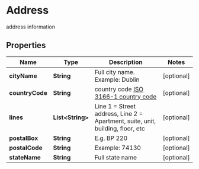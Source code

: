 

# Address

address information

## Properties

| Name | Type | Description | Notes |
|------------ | ------------- | ------------- | -------------|
|**cityName** | **String** | Full city name. Example: Dublin |  [optional] |
|**countryCode** | **String** | country code [ISO 3166-1 country code](https://en.wikipedia.org/wiki/ISO_3166-1_alpha-2) |  [optional] |
|**lines** | **List&lt;String&gt;** | Line 1 &#x3D; Street address, Line 2 &#x3D; Apartment, suite, unit, building, floor, etc |  [optional] |
|**postalBox** | **String** | E.g. BP 220 |  [optional] |
|**postalCode** | **String** | Example: 74130 |  [optional] |
|**stateName** | **String** | Full state name |  [optional] |



